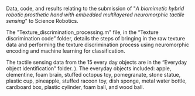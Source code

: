 Data, code, and results relating to the submission of "_A biomimetic hybrid robotic prosthetic hand with embedded multilayered neuromorphic tactile sensing_" to Science Robotics. 

The "Texture_discrimination_processing.m" file, in the “Texture discrimination code” folder, details the steps of bringing in the raw texture data and performing the texture discrimination process using neuromorphic encoding and machine learning for classification. 

The tactile sensing data from the 15 every day objects are in the “Everyday object identification” folder. ).  The everyday objects included: apple, clementine, foam brain, stuffed octopus toy, pomegranate, stone statue, plastic cup, pineapple, stuffed racoon toy, dish sponge, metal water bottle, cardboard box, plastic cylinder, foam ball, and wood ball.
 
